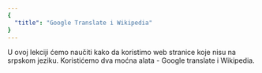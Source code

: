 ```yaml
---
{
  "title": "Google Translate i Wikipedia"
}
---
```


U ovoj lekciji ćemo naučiti kako da koristimo web stranice koje nisu na srpskom jeziku. Koristićemo dva moćna alata - Google translate i Wikipedia.
